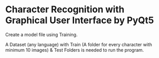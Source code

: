 # Character Recognition with Graphical User Interface by PyQt5

Create a model file using Training.

A Dataset (any  language) with Train (A folder for every character with minimum 10 images) & Test Folders is needed to run the program.

